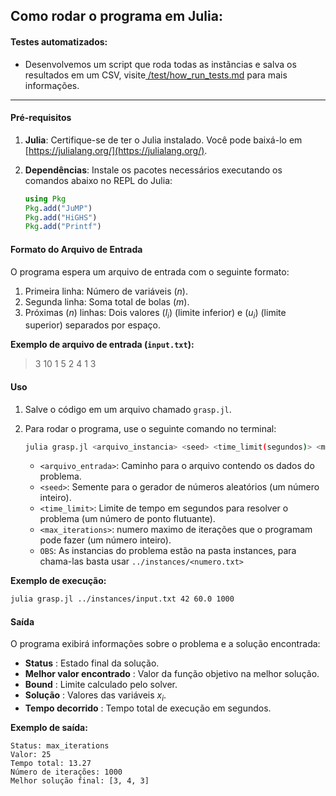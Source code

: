 ## Como rodar o programa em Julia:

#### Testes automatizados:

* Desenvolvemos um script que roda todas as instãncias e salva os resultados em um CSV, visite[ /test/how_run_tests.md](../tests/how_run_tests.md) para mais informações.

---

#### Pré-requisitos

1. **Julia**: Certifique-se de ter o Julia instalado. Você pode baixá-lo em [https://julialang.org/](https://julialang.org/).
2. **Dependências**: Instale os pacotes necessários executando os comandos abaixo no REPL do Julia:

   ```julia
   using Pkg
   Pkg.add("JuMP")
   Pkg.add("HiGHS")
   Pkg.add("Printf")
   ```

#### Formato do Arquivo de Entrada

O programa espera um arquivo de entrada com o seguinte formato:

1. Primeira linha: Número de variáveis \($n$\).
2. Segunda linha: Soma total de bolas \($m$).
3. Próximas \($n$\) linhas: Dois valores \($l_i$\) (limite inferior) e \($u_i$\) (limite superior) separados por espaço.

**Exemplo de arquivo de entrada (`input.txt`):**

> 3
> 10
> 1 5
> 2 4
> 1 3

#### Uso

1. Salve o código em um arquivo chamado `grasp.jl`.
2. Para rodar o programa, use o seguinte comando no terminal:

   ```bash
   julia grasp.jl <arquivo_instancia> <seed> <time_limit(segundos)> <max_iterations> 
   ```

   - `<arquivo_entrada>`: Caminho para o arquivo contendo os dados do problema.
   - `<seed>`: Semente para o gerador de números aleatórios (um número inteiro).
   - `<time_limit>`: Limite de tempo em segundos para resolver o problema (um número de ponto flutuante).
   - `<max_iterations>`: numero maximo de iterações que o programam pode fazer  (um número inteiro).
   - `OBS`: As instancias do problema estão na pasta instances, para chama-las basta usar `../instances/<numero.txt>`

**Exemplo de execução:**

```bash
julia grasp.jl ../instances/input.txt 42 60.0 1000
```

#### Saída

O programa exibirá informações sobre o problema e a solução encontrada:

* **Status** : Estado final da solução.
* **Melhor valor encontrado** : Valor da função objetivo na melhor solução.
* **Bound** : Limite calculado pelo solver.
* **Solução** : Valores das variáveis $x_i$.
* **Tempo decorrido** : Tempo total de execução em segundos.

**Exemplo de saída:**

```
Status: max_iterations
Valor: 25
Tempo total: 13.27
Número de iterações: 1000
Melhor solução final: [3, 4, 3]
```
